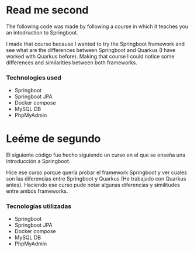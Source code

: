 # Read me second

The following code was made by following a course in which it teaches you an intodruction to Springboot.

I made that course because I wanted to try the Springboot framework and see what are the differences between Springboot and Quarkus (I have worked with Quarkus before). Making that course I could notice 
some differences and similarities between both frameworks.

### Technologies used

* Springboot
* Springboot JPA
* Docker compose
* MySQL DB
* PhpMyAdmin

# Leéme de segundo

El siguiente código fue hecho siguiendo un curso en el que se enseña una introducción a Springboot.

Hice ese curso porque quería probar el framework Springboot y ver cuales son las diferencias entre Springboot y Quarkus (He trabajado con Quarkus antes). Haciendo ese curso pude notar algunas diferencias y similitudes entre ambos frameworks.

### Tecnologías utilizadas

* Springboot
* Springboot JPA
* Docker compose
* MySQL DB
* PhpMyAdmin